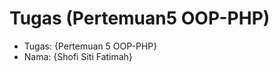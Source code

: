 # Tugas (Pertemuan5 OOP-PHP)
<ul>
  <li>Tugas: {Pertemuan 5 OOP-PHP}</li>
  <li>Nama: {Shofi Siti Fatimah}</li>
</ul>
